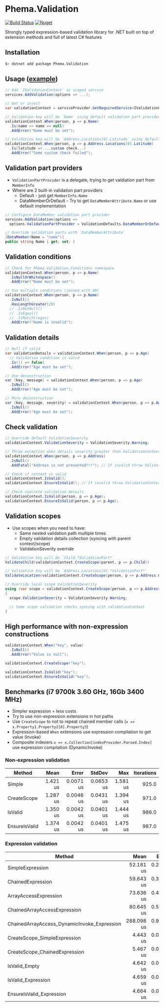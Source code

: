 # Phema.Validation

[![Build Status](https://cloud.drone.io/api/badges/phema-team/Phema.Validation/status.svg)](https://cloud.drone.io/phema-team/Phema.Validation)
[![Nuget](https://img.shields.io/nuget/v/Phema.Validation.svg)](https://www.nuget.org/packages/Phema.Validation)

Strongly typed expression-based validation library for .NET built on top of extension methods and full of latest C# features

## Installation

```bash
$> dotnet add package Phema.Validation
```

## Usage ([example](https://github.com/phema-team/Phema.Validation/blob/master/examples/Phema.Validation.Example/Orders/ExampleOrdersController.cs))

```csharp
// Add `IValidationContext` as scoped service
services.AddValidation(options => ...);

// Get or inject
var validationContext = serviceProvider.GetRequiredService<IValidationContext>();

// Validation key will be `Name` using default validation part provider
validationContext.When(person, p => p.Name)
  .Is(name => name == null)
  .AddError("Name must be set");

// Validation key will be `Address.Locations[0].Latitude` using default validation part provider
validationContext.When(person, p => p.Address.Locations[0].Latitude)
  .Is(latitude => ...custom check...)
  .AddError("Some custom check failed");
```

## Validation part providers
- `ValidationPartProvider` is a delegate, trying to get valdiation part from `MemberInfo`
- Where are 2 built-in validation part providers
  - Default - just get `MemberInfo.Name`
  - DataMemberOrDefault - Try to get `DataMemberAttribute.Name` or use default implementation

```csharp
// Configure DataMember validation part provider
services.AddValidation(options =>
  options.ValidationPartProvider = ValidationDefaults.DataMemberOrDefaultValidationPartProvider);

// Override validation parts with `DataMemberAttribute`
[DataMember(Name = "name")]
public string Name { get; set; }
```

## Validation conditions

```csharp
// Check for Phema.Validation.Conditions namespace
validationContext.When(person, p => p.Name)
  .IsNullOrWhitespace()
  .AddError("Name must be set");

// Use multiple conditions (joined with OR)
validationContext.When(person, p => p.Name)
  .IsNull()
  .HasLengthGreater(20)
  // .IsNotNull()
  // .IsEqual()
  // .IsMatch(regex)
  .AddError("Name is invalid");
```

## Validation details

```csharp
// Null if valid
var validationDetails = validationContext.When(person, p => p.Age)
  // Validation condition is valid
  .Is(() => false)
  .AddError("Age must be set");

// Use deconstruction
var (key, message) = validationContext.When(person, p => p.Age)
  .IsNull()
  .AddError("Age must be set");

// More deconstruction
var (key, message, severity) = validationContext.When(person, p => p.Age)
  .IsNull()
  .AddError("Age must be set");
```

## Check validation

```csharp
// Override default ValidationSeverity
validationContext.ValidationSeverity = ValidationSeverity.Warning;

// Throw exception when details severity greater than ValidationContext.ValidationSeverity
validationContext.When(person, p => p.Address)
  .IsNull()
  .AddFatal("Address is not presented!!!"); // If invalid throw ValidationConditionException

// Check if context is valid
validationContext.IsValid();
validationContext.EnsureIsValid(); // If invalid throw ValidationContextException

// Check concrete validation details
validationContext.IsValid(person, p => p.Age);
validationContext.EnsureIsValid(person, p => p.Age);
```

## Validation scopes

- Use scopes when you need to have:
  - Same nested validation path multiple times
  - Empty validation details collection (syncing with parent context/scope)
  - ValidationSeverity override

```csharp
// Validation key will be `Child.*ValidationPart*`
ValidateChild(validationContext.CreateScope(parent, p => p.Child))

// Validation key will be `Address.Locations[0].*ValidationPart*`
ValidateLocation(validationContext.CreateScope(person, p => p.Address.Locations[0]))

// Override local scope ValidationSeverity
using (var scope = validationContext.CreateScope(person, p => p.Address))
{
  scope.ValidationSeverity = ValidationSeverity.Warning;

  // Some scope validation checks syncing with validationContext
}
```

## High performance with non-expression constructions

```csharp
validationContext.When("key", value)
  .IsNull()
  .AddError("Value is null");

validationContext.CreateScope("key");

validationContext.IsValid("key");
validationContext.EnsureIsValid("key");
```

## Benchmarks (i7 9700k 3.60 GHz, 16Gb 3400 MHz)

- Simpler expression = less costs
- Try to use non-expression extensions in hot paths
- Use `CreateScope` to not to repeat chained member calls (`x => x.Property1.Property2[0].Property3`)
- Expression-based `When` extensions use expression compilation to get value (Invoke)
- Composite indexers `x => x.Collection[indexProvider.Parsed.Index]` use expression compilation (DynamicInvoke)

### Non-expression validation

|        Method |     Mean |     Error |    StdDev |      Max | Iterations |
|-------------- |---------:|----------:|----------:|---------:|-----------:|
|        Simple | 1.421 us | 0.0071 us | 0.0653 us | 1.581 us |      925.0 |
|   CreateScope | 1.287 us | 0.0046 us | 0.0431 us | 1.394 us |      971.0 |
|       IsValid | 1.350 us | 0.0042 us | 0.0401 us | 1.444 us |      986.0 |
| EnsureIsValid | 1.374 us | 0.0042 us | 0.0401 us | 1.475 us |      987.0 |

### Expression validation

|                                      Method |       Mean |     Error |    StdDev |        Max | Iterations |
|-------------------------------------------- |-----------:|----------:|----------:|-----------:|-----------:|
|                            SimpleExpression |  52.181 us | 0.2692 us | 2.5770 us |  60.106 us |      998.0 |
|                           ChainedExpression |  59.643 us | 0.3316 us | 3.1521 us |  68.800 us |      984.0 |
|                       ArrayAccessExpression |  73.636 us | 0.4902 us | 4.6804 us |  89.787 us |      993.0 |
|                ChainedArrayAccessExpression |  80.645 us | 0.5602 us | 5.3484 us |  98.931 us |      993.0 |
| ChainedArrayAccess_DynamicInvoke_Expression | 288.098 us | 0.9826 us | 9.3864 us | 317.175 us |      994.0 |
|                CreateScope_SimpleExpression |   4.443 us | 0.0156 us | 0.1469 us |   4.838 us |      965.0 |
|               CreateScope_ChainedExpression |   5.467 us | 0.0301 us | 0.2849 us |   6.237 us |      973.0 |
|                               IsValid_Empty |   4.642 us | 0.0241 us | 0.2275 us |   5.275 us |      970.0 |
|                          IsValid_Expression |   4.659 us | 0.0192 us | 0.1826 us |   5.138 us |      982.0 |
|                    EnsureIsValid_Expression |   4.664 us | 0.0262 us | 0.2496 us |   5.450 us |      991.0 |
